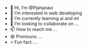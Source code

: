 - 👋 Hi, I’m @Pjahanavi
- 👀 I’m interested in web developing
- 🌱 I’m currently learning ai and ml
- 💞️ I’m looking to collaborate on ...
- 📫 How to reach me ...
- 😄 Pronouns: ...
- ⚡ Fun fact: ...

<!---
Pjahanavi/Pjahanavi is a ✨ special ✨ repository because its `README.md` (this file) appears on your GitHub profile.
You can click the Preview link to take a look at your changes.
--->
